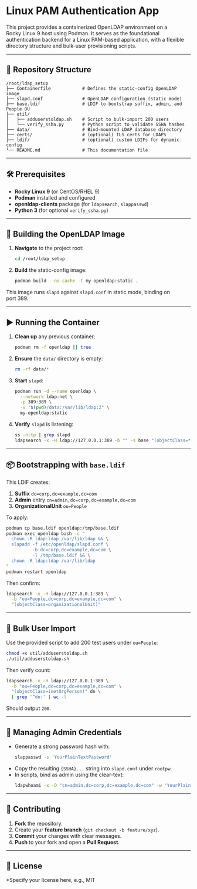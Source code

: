 # Linux PAM Authentication App

This project provides a containerized OpenLDAP environment on a Rocky Linux 9 host using Podman. It serves as the foundational authentication backend for a Linux PAM-based application, with a flexible directory structure and bulk-user provisioning scripts.

---

## 📂 Repository Structure

```
/root/ldap_setup
├── Containerfile            # Defines the static-config OpenLDAP image
├── slapd.conf               # OpenLDAP configuration (static mode)
├── base.ldif                # LDIF to bootstrap suffix, admin, and People OU
├── util/
│   ├── adduserstoldap.sh    # Script to bulk-import 200 users
│   └── verify_ssha.py       # Python script to validate SSHA hashes
├── data/                    # Bind-mounted LDAP database directory
├── certs/                   # (optional) TLS certs for LDAPS
├── ldif/                    # (optional) custom LDIFs for dynamic-config
└── README.md                # This documentation file
```

---

## 🛠 Prerequisites

- **Rocky Linux 9** (or CentOS/RHEL 9)
- **Podman** installed and configured
- **openldap-clients** package (for `ldapsearch`, `slappasswd`)
- **Python 3** (for optional `verify_ssha.py`)

---

## 🚀 Building the OpenLDAP Image

1. **Navigate** to the project root:
   ```bash
   cd /root/ldap_setup
   ```
2. **Build** the static-config image:
   ```bash
   podman build --no-cache -t my-openldap:static .
   ```

This image runs `slapd` against `slapd.conf` in static mode, binding on port 389.

---

## ▶️ Running the Container

1. **Clean up** any previous container:
   ```bash
   podman rm -f openldap || true
   ```
2. **Ensure** the `data/` directory is empty:
   ```bash
   rm -rf data/*
   ```
3. **Start** `slapd`:
   ```bash
   podman run -d --name openldap \
     --network ldap-net \
     -p 389:389 \
     -v "$(pwd)/data:/var/lib/ldap:Z" \
     my-openldap:static
   ```
4. **Verify** `slapd` is listening:
   ```bash
   ss -nltp | grep slapd
   ldapsearch -x -H ldap://127.0.0.1:389 -b "" -s base "(objectClass=*)"
   ```

---

## 📦 Bootstrapping with `base.ldif`

This LDIF creates:

1. **Suffix** `dc=corp,dc=example,dc=com`
2. **Admin** entry `cn=admin,dc=corp,dc=example,dc=com`
3. **OrganizationalUnit** `ou=People`

To apply:

```bash
podman cp base.ldif openldap:/tmp/base.ldif
podman exec openldap bash -c "
  chown -R ldap:ldap /var/lib/ldap && \
  slapadd -f /etc/openldap/slapd.conf \
          -b dc=corp,dc=example,dc=com \
          -l /tmp/base.ldif && \
  chown -R ldap:ldap /var/lib/ldap
"
podman restart openldap
```

Then confirm:

```bash
ldapsearch -x -H ldap://127.0.0.1:389 \
  -b "ou=People,dc=corp,dc=example,dc=com" \
  "(objectClass=organizationalUnit)"
```

---

## 👥 Bulk User Import

Use the provided script to add 200 test users under `ou=People`:

```bash
chmod +x util/adduserstoldap.sh
./util/adduserstoldap.sh
```

Then verify count:

```bash
ldapsearch -x -H ldap://127.0.0.1:389 \
  -b "ou=People,dc=corp,dc=example,dc=com" \
  "(objectClass=inetOrgPerson)" dn \
  | grep '^dn:' | wc -l
```  
Should output `200`.

---

## 🔐 Managing Admin Credentials

- Generate a strong password hash with:
  ```bash
  slappasswd -s 'YourPlainTextPassword'
  ```
- Copy the resulting `{SSHA}...` string into `slapd.conf` under `rootpw`.
- In scripts, bind as admin using the clear-text:
  ```bash
  ldapwhoami -x -D "cn=admin,dc=corp,dc=example,dc=com" -w 'YourPlainTextPassword'
  ```

---

## 🤝 Contributing

1. **Fork** the repository.
2. Create your **feature branch** (`git checkout -b feature/xyz`).
3. **Commit** your changes with clear messages.
4. **Push** to your fork and open a **Pull Request**.

---

## 📄 License

*Specify your license here, e.g., MIT


